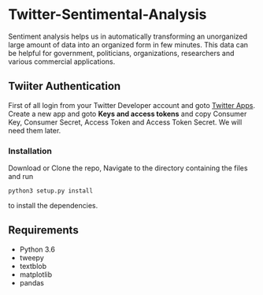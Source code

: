 # Twitter-Sentimental-Analysis
Sentiment analysis helps us in automatically transforming an unorganized large amount of data into an organized form in few minutes. This data can be helpful for government, politicians, organizations, researchers and various commercial applications.

## Twiiter Authentication
First of all login from your Twitter Developer account and goto [Twitter Apps](https://developer.twitter.com/). Create a new app and goto __Keys and access tokens__ and copy Consumer Key, Consumer Secret, Access Token and Access Token Secret. We will need them later.

### Installation

Download or Clone the repo, Navigate to the directory containing the files and run
```
python3 setup.py install 
```
to install the dependencies.

## Requirements

* Python 3.6
* tweepy
* textblob
* matplotlib
* pandas
